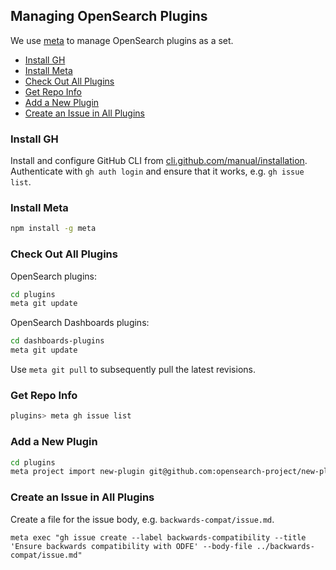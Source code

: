 ## Managing OpenSearch Plugins

We use [meta](https://github.com/mateodelnorte/meta) to manage OpenSearch plugins as a set.

- [Install GH](#install-gh)
- [Install Meta](#install-meta)
- [Check Out All Plugins](#check-out-all-plugins)
- [Get Repo Info](#get-repo-info)
- [Add a New Plugin](#add-a-new-plugin)
- [Create an Issue in All Plugins](#create-an-issue-in-all-plugins)

### Install GH

Install and configure GitHub CLI from [cli.github.com/manual/installation](https://cli.github.com/manual/installation). Authenticate with `gh auth login` and ensure that it works, e.g. `gh issue list`.

### Install Meta

```sh
npm install -g meta
```

### Check Out All Plugins

OpenSearch plugins:

```sh
cd plugins
meta git update
```

OpenSearch Dashboards plugins:

```sh
cd dashboards-plugins
meta git update
```

Use `meta git pull` to subsequently pull the latest revisions.

### Get Repo Info

```sh
plugins> meta gh issue list
```

### Add a New Plugin

```sh
cd plugins
meta project import new-plugin git@github.com:opensearch-project/new-plugin.git
```

### Create an Issue in All Plugins

Create a file for the issue body, e.g. `backwards-compat/issue.md`.

```
meta exec "gh issue create --label backwards-compatibility --title 'Ensure backwards compatibility with ODFE' --body-file ../backwards-compat/issue.md"
```